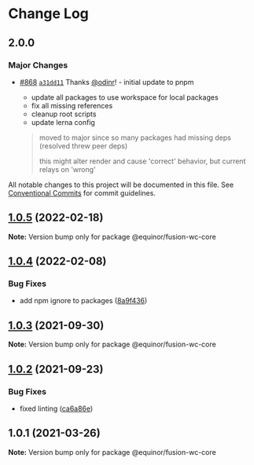 # Change Log

## 2.0.0

### Major Changes

- [#868](https://github.com/equinor/fusion-web-components/pull/868) [`a31dd11`](https://github.com/equinor/fusion-web-components/commit/a31dd11a7b8f5515cc62344849b2ce765861267a) Thanks [@odinr](https://github.com/odinr)! - initial update to pnpm

  - update all packages to use workspace for local packages
  - fix all missing references
  - cleanup root scripts
  - update lerna config

  > moved to major since so many packages had missing deps (resolved threw peer deps)
  >
  > this might alter render and cause 'correct' behavior, but current relays on 'wrong'

All notable changes to this project will be documented in this file.
See [Conventional Commits](https://conventionalcommits.org) for commit guidelines.

## [1.0.5](https://github.com/equinor/fusion-web-components/compare/@equinor/fusion-wc-core@1.0.4...@equinor/fusion-wc-core@1.0.5) (2022-02-18)

**Note:** Version bump only for package @equinor/fusion-wc-core

## [1.0.4](https://github.com/equinor/fusion-web-components/compare/@equinor/fusion-wc-core@1.0.3...@equinor/fusion-wc-core@1.0.4) (2022-02-08)

### Bug Fixes

- add npm ignore to packages ([8a9f436](https://github.com/equinor/fusion-web-components/commit/8a9f436f4d38c0fec431d9388ce3098853f8babc))

## [1.0.3](https://github.com/equinor/fusion-web-components/compare/@equinor/fusion-wc-core@1.0.2...@equinor/fusion-wc-core@1.0.3) (2021-09-30)

**Note:** Version bump only for package @equinor/fusion-wc-core

## [1.0.2](https://github.com/equinor/fusion-web-components/compare/@equinor/fusion-wc-core@1.0.1...@equinor/fusion-wc-core@1.0.2) (2021-09-23)

### Bug Fixes

- fixed linting ([ca6a86e](https://github.com/equinor/fusion-web-components/commit/ca6a86ebda14f6c85cb58f125778e94847b70b1d))

## 1.0.1 (2021-03-26)

**Note:** Version bump only for package @equinor/fusion-wc-core
